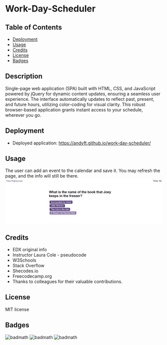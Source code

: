 # Work-Day-Scheduler

## Table of Contents

- [Deployment](#deployment)
- [Usage](#usage)
- [Credits](#credits)
- [License](#license)
- [Badges](#badges)

## Description

Single-page web application (SPA) built with HTML, CSS, and JavaScript powered by jQuery for dynamic content updates, ensuring a seamless user experience. The interface automatically updates to reflect past, present, and future hours, utilizing color-coding for visual clarity. This robust browser-based application grants instant access to your schedule, wherever you go.

## Deployment

- Deployed application: https://andyft.github.io/work-day-scheduler/

## Usage

The user can add an event to the calendar and save it. You may refresh the page, and the info will still be there. </br>
![work-day-scheduler application](https://github.com/AndyFt/andrea-fontana-friends-quiz/blob/main/assets/images/questions-page.png)

## Credits

- EDX original info</br>
- Instructor Laura Cole - pseudocode</br>
- W3Schools</br>
- Stack Overflow</br>
- Shecodes.io</br>
- Freecodecamp.org</br>
- Thanks to colleagues for their valuable contributions.

## License

MIT license

## Badges
![badmath](https://img.shields.io/badge/HTML-25.4-blue)
![badmath](https://img.shields.io/badge/JavaScript-61.9-orange)
![badmath](https://img.shields.io/badge/CSS-12.7-green)